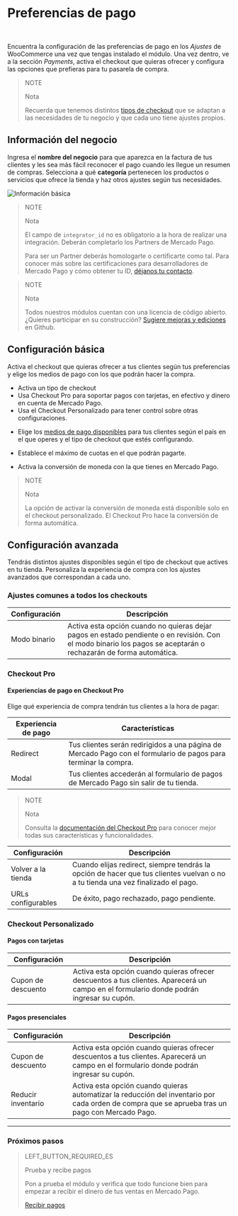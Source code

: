 # Preferencias de pago
<br/>

Encuentra la configuración de las preferencias de pago en los *Ajustes* de WooCommerce una vez que tengas instalado el módulo. Una vez dentro, ve a la sección *Payments*, activa el checkout que quieras ofrecer y configura las opciones que prefieras para tu pasarela de compra.

> NOTE
>
> Nota
>
> Recuerda que tenemos distintos [tipos de checkout]() que se adaptan a las necesidades de tu negocio y que cada uno tiene ajustes propios.

## Información del negocio

Ingresa el **nombre del negocio** para que aparezca en la factura de tus clientes y les sea más fácil reconocer el pago cuando les llegue un resumen de compras. Selecciona a qué **categoría** pertenecen los productos o servicios que ofrece la tienda y haz otros ajustes según tus necesidades.

![Información básica](/images/woocomerce/es_info_basica.png)

> NOTE
>
> Nota
>
> El campo de `integrator_id` no es obligatorio a la hora de realizar una integración. Deberán completarlo los Partners de Mercado Pago.
>
> Para ser un Partner deberás homologarte o certificarte como tal. Para conocer más sobre las certificaciones para desarrolladores de Mercado Pago y cómo obtener tu ID, [déjanos tu contacto](https://docs.google.com/forms/d/e/1FAIpQLSdbA1Y8_9RD2xTCRDHLxeVYrrSIy5s2ME8Ku6_gEcSu60KUHQ/viewform). 

<span></span>

> NOTE
>
> Nota
>
> Todos nuestros módulos cuentan con una licencia de código abierto. ¿Quieres participar en su construcción? [Sugiere mejoras y ediciones](https://github.com/mercadopago/cart-woocommerce) en Github.

## Configuración básica

Activa el checkout que quieras ofrecer a tus clientes según tus preferencias y elige los medios de pago con los que podrán hacer la compra.

* Activa un tipo de checkout
 * Usa Checkout Pro para soportar pagos con tarjetas, en efectivo y dinero en cuenta de Mercado Pago.
 * Usa el Checkout Personalizado para tener control sobre otras configuraciones.

<!-- > WARNING
>
> Importante
>
> Ten en cuenta que el [Checkout Pro](https://www.mercadopago[FAKER][URL][DOMAIN]/developers/es/guides/online-payments/checkout-pro/introduction) es excluyente del Checkout Personalizado y viceversa. Puedes usar los dos checkout personalizados a la vez para ofrecer todos los medios de pago. -->

* Elige los [medios de pago disponibles](https://www.mercadopago[FAKER][URL][DOMAIN]/developers/es/guides/resources/localization/payment-methods/) para tus clientes según el país en el que operes y el tipo de checkout que estés configurando. 

* Establece el máximo de cuotas en el que podrán pagarte.

* Activa la conversión de moneda con la que tienes en Mercado Pago.

> NOTE
>
> Nota
>
> La opción de activar la conversión de moneda está disponible solo en el checkout personalizado. El Checkout Pro hace la conversión de forma automática.

## Configuración avanzada

Tendrás distintos ajustes disponibles según el tipo de checkout que actives en tu tienda. Personaliza la experiencia de compra con los ajustes avanzados que correspondan a cada uno. 

### Ajustes comunes a todos los checkouts

| Configuración                 | Descripción                                                               	                |
|-------------------------------|-----------------------------------------------------------------------------------------------|
| Modo binario     	            | Activa esta opción cuando no quieras dejar pagos en estado pendiente o en revisión. Con el modo binario los pagos se aceptarán o rechazarán de forma automática.|

### Checkout Pro

#### Experiencias de pago en Checkout Pro

Elige qué experiencia de compra tendrán tus clientes a la hora de pagar: 

| Experiencia de pago           | Características                                                              	                                 |
|-------------------------------|----------------------------------------------------------------------------------------------------------------|
| Redirect     	                | Tus clientes serán redirigidos a una página de Mercado Pago con el formulario de pagos para terminar la compra.|
| Modal                       	| Tus clientes accederán al formulario de pagos de Mercado Pago sin salir de tu tienda.                          |

> NOTE
>
> Nota
>
> Consulta la [documentación del Checkout Pro](https://www.mercadopago[FAKER][URL][DOMAIN]/developers/es/guides/online-payments/checkout-pro/introduction/) para conocer mejor todas sus características y funcionalidades.

| Configuración                 | Descripción                                                               	                  |
|-------------------------------|-----------------------------------------------------------------------------------------------|
| Volver a la tienda     	      | Cuando elijas redirect, siempre tendrás la opción de hacer que tus clientes vuelvan o no a tu tienda una vez finalizado el pago.|
| URLs configurables          	| De éxito, pago rechazado, pago pendiente.|

### Checkout Personalizado

#### Pagos con tarjetas

| Configuración                 | Descripción                                                                 	                |
|-------------------------------|-----------------------------------------------------------------------------------------------|
| Cupon de descuento     	      | Activa esta opción cuando quieras ofrecer descuentos a tus clientes. Aparecerá un campo en el formulario donde podrán ingresar su cupón.|

#### Pagos presenciales

| Configuración                 | Descripción                                                                 	                |
|-------------------------------|-----------------------------------------------------------------------------------------------|
| Cupon de descuento     	      | Activa esta opción cuando quieras ofrecer descuentos a tus clientes. Aparecerá un campo en el formulario donde podrán ingresar su cupón.|
| Reducir inventario     	      | Activa esta opción cuando quieras automatizar la reducción del inventario por cada orden de compra que se aprueba tras un pago con Mercado Pago.|

---

### Próximos pasos

> LEFT_BUTTON_REQUIRED_ES
>
> Prueba y recibe pagos
>
> Pon a prueba el módulo y verifica que todo funcione bien para empezar a recibir el dinero de tus ventas en Mercado Pago.
>
>
> [Recibir pagos](https://www.mercadopago[FAKER][URL][DOMAIN]/developers/es/guides/plugins/woocommerce/receive-payments/)
